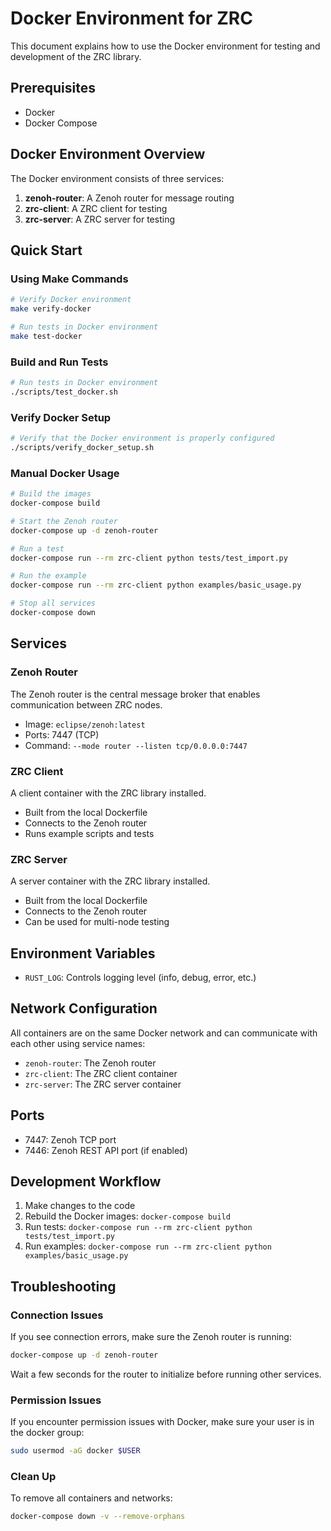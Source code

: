 # Docker Environment for ZRC

This document explains how to use the Docker environment for testing and development of the ZRC library.

## Prerequisites

- Docker
- Docker Compose

## Docker Environment Overview

The Docker environment consists of three services:

1. **zenoh-router**: A Zenoh router for message routing
2. **zrc-client**: A ZRC client for testing
3. **zrc-server**: A ZRC server for testing

## Quick Start

### Using Make Commands

```bash
# Verify Docker environment
make verify-docker

# Run tests in Docker environment
make test-docker
```

### Build and Run Tests

```bash
# Run tests in Docker environment
./scripts/test_docker.sh
```

### Verify Docker Setup

```bash
# Verify that the Docker environment is properly configured
./scripts/verify_docker_setup.sh
```

### Manual Docker Usage

```bash
# Build the images
docker-compose build

# Start the Zenoh router
docker-compose up -d zenoh-router

# Run a test
docker-compose run --rm zrc-client python tests/test_import.py

# Run the example
docker-compose run --rm zrc-client python examples/basic_usage.py

# Stop all services
docker-compose down
```

## Services

### Zenoh Router

The Zenoh router is the central message broker that enables communication between ZRC nodes.

- Image: `eclipse/zenoh:latest`
- Ports: 7447 (TCP)
- Command: `--mode router --listen tcp/0.0.0.0:7447`

### ZRC Client

A client container with the ZRC library installed.

- Built from the local Dockerfile
- Connects to the Zenoh router
- Runs example scripts and tests

### ZRC Server

A server container with the ZRC library installed.

- Built from the local Dockerfile
- Connects to the Zenoh router
- Can be used for multi-node testing

## Environment Variables

- `RUST_LOG`: Controls logging level (info, debug, error, etc.)

## Network Configuration

All containers are on the same Docker network and can communicate with each other using service names:

- `zenoh-router`: The Zenoh router
- `zrc-client`: The ZRC client container
- `zrc-server`: The ZRC server container

## Ports

- 7447: Zenoh TCP port
- 7446: Zenoh REST API port (if enabled)

## Development Workflow

1. Make changes to the code
2. Rebuild the Docker images: `docker-compose build`
3. Run tests: `docker-compose run --rm zrc-client python tests/test_import.py`
4. Run examples: `docker-compose run --rm zrc-client python examples/basic_usage.py`

## Troubleshooting

### Connection Issues

If you see connection errors, make sure the Zenoh router is running:

```bash
docker-compose up -d zenoh-router
```

Wait a few seconds for the router to initialize before running other services.

### Permission Issues

If you encounter permission issues with Docker, make sure your user is in the docker group:

```bash
sudo usermod -aG docker $USER
```

### Clean Up

To remove all containers and networks:

```bash
docker-compose down -v --remove-orphans
```